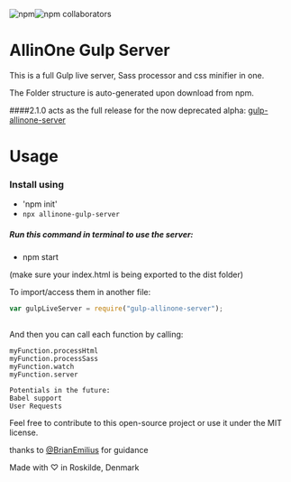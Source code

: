 <img alt="npm" src="https://img.shields.io/npm/v/allinone-gulp-server"><img alt="npm collaborators" src="https://img.shields.io/npm/collaborators/allinone-gulp-server">
# AllinOne Gulp Server
This is a full Gulp live server, Sass processor and css minifier in one.
 
The Folder structure is auto-generated upon download from npm.

####2.1.0 acts as the full release for the now deprecated alpha:
[gulp-allinone-server](https://www.npmjs.com/package/gulp-allinone-server "gulp-allinone-server")

# Usage
### Install using 
* 'npm init'
* `npx allinone-gulp-server`
 
##### Run this command in terminal to use the server:
* npm start 

(make sure your index.html is being exported to the dist folder)

To import/access them in another file:

```javascript
var gulpLiveServer = require("gulp-allinone-server");
 
```

And then you can call each function by calling:

```
myFunction.processHtml
myFunction.processSass
myFunction.watch
myFunction.server
```


```
Potentials in the future:
Babel support
User Requests
```

Feel free to contribute to this open-source project or use it under the MIT license. 

thanks to [@BrianEmilius](https://github.com/BrianEmilius "Brian's Github") for guidance

Made with ♡ in Roskilde, Denmark

